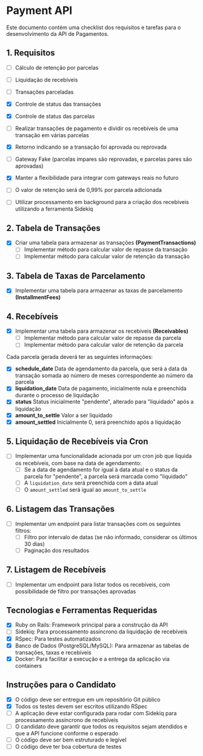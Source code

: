 # Payment API

Este documento contém uma checklist dos requisitos e tarefas para o desenvolvimento da API de Pagamentos.

## 1. Requisitos

- [ ] Cálculo de retenção por parcelas
- [ ] Liquidação de recebíveis
- [ ] Transações parceladas
- [x] Controle de status das transações
- [x] Controle de status das parcelas

- [ ] Realizar transações de pagamento e dividir os recebíveis de uma transação em várias parcelas
- [x] Retorno indicando se a transação foi aprovada ou reprovada
- [ ] Gateway Fake (parcelas ímpares são reprovadas, e parcelas pares são aprovadas)
- [x] Manter a flexibilidade para integrar com gateways reais no futuro
- [ ] O valor de retenção será de 0,99% por parcela adicionada
- [ ] Utilizar processamento em background para a criação dos recebíveis utilizando a ferramenta Sidekiq

## 2. Tabela de Transações

- [x] Criar uma tabela para armazenar as transações **(PaymentTransactions)**
  - [ ] Implementar método para calcular valor de repasse da transação
  - [ ] Implementar método para calcular valor de retenção da transação

## 3. Tabela de Taxas de Parcelamento

- [x] Implementar uma tabela para armazenar as taxas de parcelamento **(InstallmentFees)**

## 4. Recebíveis

- [x] Implementar uma tabela para armazenar os recebiveis **(Receivables)**
  - [ ] Implementar método para calcular valor de repasse da parcela
  - [ ] Implementar método para calcular valor de retenção da parcela

Cada parcela gerada deverá ter as seguintes informações:
- [x] **schedule_date** Data de agendamento da parcela, que será a data da transação somada ao número de meses correspondente ao número da parcela
- [x] **liquidation_date** Data de pagamento, inicialmente nula e preenchida durante o processo de liquidação
- [x] **status** Status inicialmente "pendente", alterado para "liquidado" após a liquidação
- [x] **amount_to_settle** Valor a ser liquidado
- [x] **amount_settled** Inicialmente 0, será preenchido após a liquidação

## 5. Liquidação de Recebíveis via Cron

- [ ] Implementar uma funcionalidade acionada por um cron job que liquida os recebíveis, com base na data de agendamento:
  - [ ] Se a data de agendamento for igual à data atual e o status da parcela for "pendente", a parcela será marcada como "liquidado"
  - [ ] A `liquidation_date` será preenchida com a data atual
  - [ ] O `amount_settled` será igual ao `amount_to_settle`

## 6. Listagem das Transações

- [ ] Implementar um endpoint para listar transações com os seguintes filtros:
  - [ ] Filtro por intervalo de datas (se não informado, considerar os últimos 30 dias)
  - [ ] Paginação dos resultados

## 7. Listagem de Recebíveis

- [ ] Implementar um endpoint para listar todos os recebíveis, com possibilidade de filtro por transações aprovadas

## Tecnologias e Ferramentas Requeridas

- [x] Ruby on Rails: Framework principal para a construção da API
- [ ] Sidekiq: Para processamento assíncrono da liquidação de recebíveis
- [x] RSpec: Para testes automatizados
- [x] Banco de Dados (PostgreSQL/MySQL): Para armazenar as tabelas de transações, taxas e recebíveis
- [x] Docker: Para facilitar a execução e a entrega da aplicação via containers

## Instruções para o Candidato

- [x] O código deve ser entregue em um repositório Git público
- [x] Todos os testes devem ser escritos utilizando RSpec
- [ ] A aplicação deve estar configurada para rodar com Sidekiq para processamento assíncrono de recebíveis
- [ ] O candidato deve garantir que todos os requisitos sejam atendidos e que a API funcione conforme o esperado
- [ ] O código deve ser bem estruturado e legível
- [ ] O código deve ter boa cobertura de testes
